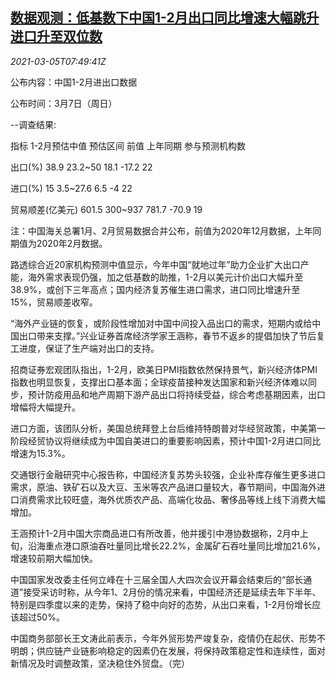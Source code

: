 <!--1614932595000-->
[数据观测：低基数下中国1-2月出口同比增速大幅跳升 进口升至双位数](https://cn.reuters.com/article/china-foreign-trade-poll-0305-idCNKCS2AX0O3)
------

<div><i>2021-03-05T07:49:41Z</i></div><p>公布内容：中国1-2月进出口数据</p><p>公布时间：3月7日（周日）</p><p>--调查结果:</p><p>指标 1-2月预估中值 预估区间 前值 上年同期 参与预测机构数</p><p>出口(%) 38.9 23.2~50 18.1 -17.2 22</p><p>进口(%) 15 3.5~27.6 6.5 -4 22</p><p>贸易顺差(亿美元) 601.5 300~937 781.7 -70.9 19</p><p>注：中国海关总署1月、2月贸易数据合并公布，前值为2020年12月数据，上年同期值为2020年2月数据。</p><p>路透综合近20家机构预测中值显示，今年中国“就地过年”助力企业扩大出口产能，海外需求表现仍强，加之低基数的助推，1-2月以美元计价出口大幅升至38.9%，或创下三年高点；国内经济复苏催生进口需求，进口同比增速升至15%，贸易顺差收窄。</p><p>“海外产业链的恢复，或阶段性增加对中国中间投入品出口的需求，短期内或给中国出口带来支撑。”兴业证券首席经济学家王涵称，春节不返乡的提倡加快了节后复工进度，保证了生产端对出口的支持。</p><p>招商证券宏观团队指出，1-2月，欧美日PMI指数依然保持景气，新兴经济体PMI指数也明显恢复，支撑出口基本面；全球疫苗接种发达国家和新兴经济体难以同步，预计防疫用品和地产周期下游产品出口将持续受益，综合考虑基期因素，出口增幅将大幅提升。</p><p>进口方面，该团队分析，美国总统拜登上台后维持特朗普对华经贸政策，中美第一阶段经贸协议将继续成为中国自美进口的重要影响因素，预计中国1-2月进口同比增速为15.3%。</p><p>交通银行金融研究中心报告称，中国经济复苏势头较强，企业补库存催生更多进口需求，原油、铁矿石以及大豆、玉米等农产品进口量较大，春节期间，中国海外进口消费需求比较旺盛，海外优质农产品、高端化妆品、奢侈品等线上线下消费大幅增加。</p><p>王涵预计1-2月中国大宗商品进口有所改善，他并援引中港协数据称，2月中上旬，沿海重点港口原油吞吐量同比增长22.2%，金属矿石吞吐量同比增加21.6%，增速较前期大幅加快。</p><p>中国国家发改委主任何立峰在十三届全国人大四次会议开幕会结束后的“部长通道”接受采访时称，从今年1、2月份的情况来看，中国经济还是延续去年下半年、特别是四季度以来的走势，保持了稳中向好的态势，从出口来看，1-2月份增长应该超过50%。</p><p>中国商务部部长王文涛此前表示，今年外贸形势严竣复杂，疫情仍在起伏、形势不明朗；供应链产业链影响稳定的因素仍在发展，将保持政策稳定性和连续性，面对新情况及时调整政策，坚决稳住外贸盘。（完）</p>
